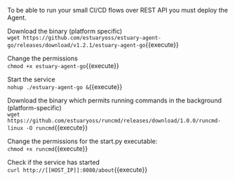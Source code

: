 To be able to run your small CI/CD flows over REST API you must deploy the Agent.

Download the binary (platform specific)    
`wget https://github.com/estuaryoss/estuary-agent-go/releases/download/v1.2.1/estuary-agent-go`{{execute}}

Change the permissions  
`chmod +x estuary-agent-go`{{execute}}

Start the service  
`nohup ./estuary-agent-go &`{{execute}}

Download the binary which permits running commands in the background (platform-specific)    
`wget https://github.com/estuaryoss/runcmd/releases/download/1.0.0/runcmd-linux -O runcmd`{{execute}}

Change the permissions for the start.py executable:   
`chmod +x runcmd`{{execute}}

Check if the service has started  
`curl http://[[HOST_IP]]:8080/about`{{execute}}

